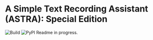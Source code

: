 # A Simple Text Recording Assistant (ASTRA): Special Edition
![Build](https://github.com/anoaky/AstraSE/actions/workflows/build-package.yml/badge.svg) ![PyPI](https://github.com/anoaky/AstraSE/actions/workflows/publish-pypi.yml/badge.svg)
Readme in progress.